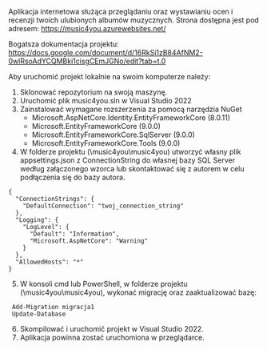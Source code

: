 Aplikacja internetowa służąca przeglądaniu oraz wystawianiu ocen i recenzji twoich ulubionych albumów muzycznych. 
Strona dostępna jest pod adresem: https://music4you.azurewebsites.net/

Bogatsza dokumentacja projektu: https://docs.google.com/document/d/16RkSi1zB84AfNM2-0wlRsoAdYCQMBki1cisgCEmJGNo/edit?tab=t.0

Aby uruchomić projekt lokalnie na swoim komputerze należy:
1. Sklonować repozytorium na swoją maszynę.
2. Uruchomić plik music4you.sln w Visual Studio 2022
3. Zainstalować wymagane rozszerzenia za pomocą narzędzia NuGet
   - Microsoft.AspNetCore.Identity.EntityFrameworkCore (8.0.11)
   - Microsoft.EntityFrameworkCore (9.0.0)
   - Microsoft.EntityFrameworkCore.SqlServer (9.0.0)
   - Microsoft.EntityFrameworkCore.Tools (9.0.0)
4. W folderze projektu (\music4you\music4you\) utworzyć własny plik appsettings.json z ConnectionString do własnej bazy SQL Server według załączonego wzorca lub skontaktować się z autorem w celu podłączenia się do bazy autora.

```
{
  "ConnectionStrings": {
    "DefaultConnection": "twoj_connection_string"
  },
  "Logging": {
    "LogLevel": {
      "Default": "Information",
      "Microsoft.AspNetCore": "Warning"
    }
  },
  "AllowedHosts": "*"
}
```

5. W konsoli cmd lub PowerShell, w folderze projektu (\music4you\music4you\), wykonać migrację oraz zaaktualizować bazę:
```
 Add-Migration migracja1
 Update-Database
```
6. Skompilować i uruchomić projekt w Visual Studio 2022.
7. Aplikacja powinna zostać uruchomiona w przeglądarce.
